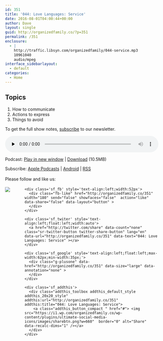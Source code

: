 ```yaml
---
id: 351
title: '044: Love Languages: Service'
date: 2016-08-01T04:00:44+00:00
author: Dave
layout: single
guid: http://organizedfamily.co/?p=351
permalink: /351
enclosure:
  - |
    http://traffic.libsyn.com/organizedfamily/044-service.mp3
    10961040
    audio/mpeg
interface_sidebarlayout:
  - default
categories:
  - Home
---
```

## Topics

  1. How to communicate
  2. Actions to express
  3. Things to avoid

To get the full show notes, [subscribe](https://app.convertkit.com/landing_pages/55502?v=6) to our newsletter.

<div class="powerpress_player" id="powerpress_player_5365">
  <audio class="wp-audio-shortcode" id="audio-351-45" preload="none" style="width: 100%;" controls="controls"><source type="audio/mpeg" src="http://traffic.libsyn.com/organizedfamily/044-service.mp3?_=45" /><a href="http://traffic.libsyn.com/organizedfamily/044-service.mp3">http://traffic.libsyn.com/organizedfamily/044-service.mp3</a></audio>
</div>

<p class="powerpress_links powerpress_links_mp3">
  Podcast: <a href="http://traffic.libsyn.com/organizedfamily/044-service.mp3" class="powerpress_link_pinw" target="_blank" title="Play in new window" onclick="return powerpress_pinw('http://organizedfamily.co/?powerpress_pinw=351-podcast');" rel="nofollow">Play in new window</a> | <a href="http://traffic.libsyn.com/organizedfamily/044-service.mp3" class="powerpress_link_d" title="Download" rel="nofollow" download="044-service.mp3">Download</a> (10.5MB)
</p>

<p class="powerpress_links powerpress_subscribe_links">
  Subscribe: <a href="https://itunes.apple.com/us/podcast/organized-family/id1047979605?mt=2&ls=1#episodeGuid=http%3A%2F%2Forganizedfamily.co%2F%3Fp%3D351" class="powerpress_link_subscribe powerpress_link_subscribe_itunes" title="Subscribe on Apple Podcasts" rel="nofollow">Apple Podcasts</a> | <a href="http://subscribeonandroid.com/organizedfamily.co/feed/podcast" class="powerpress_link_subscribe powerpress_link_subscribe_android" title="Subscribe on Android" rel="nofollow">Android</a> | <a href="http://organizedfamily.co/feed/podcast" class="powerpress_link_subscribe powerpress_link_subscribe_rss" title="Subscribe via RSS" rel="nofollow">RSS</a>
</p>

<div class='sfsi_Sicons' style='width: 100%; display: inline-block; vertical-align: middle; text-align:left'>
  <div style='margin:0px 8px 0px 0px; line-height: 24px'>
    <span>Please follow and like us:</span>
  </div>
  
  <div class='sfsi_socialwpr'>
    <div class='sf_subscrbe' style='text-align:left;float:left;width:64px'>
      <a href="http://www.specificfeeds.com/widget/emailsubscribe/MTc5ODgx/OA==/" target="_blank"><img src="https://i2.wp.com/organizedfamily.co/wp-content/plugins/ultimate-social-media-icons/images/follow_subscribe.png?w=660" data-recalc-dims="1" /></a>
    </div>
    
    <div class='sf_fb' style='text-align:left;width:52px'>
      <div class="fb-like" href="http://organizedfamily.co/351" width="180" send="false" showfaces="false"  action="like" data-share="false" data-layout="button" >
      </div>
    </div>
    
    <div class='sf_twiter' style='text-align:left;float:left;width:auto'>
      <a href="http://twitter.com/share" data-count="none" class="sr-twitter-button twitter-share-button" lang="en" data-url="http://organizedfamily.co/351" data-text="044: Love Languages: Service" ></a>
    </div>
    
    <div class='sf_google' style='text-align:left;float:left;max-width:62px;min-width:35px;'>
      <div class="g-plusone" data-href="http://organizedfamily.co/351" data-size="large" data-annotation="none" >
      </div>
    </div>
    
    <div class='sf_addthis'>
      <div class="addthis_toolbox addthis_default_style addthis_20x20_style" addthis:url="http://organizedfamily.co/351" addthis:title="044: Love Languages: Service">
        <a class="addthis_button_compact " href="#"> <img src="https://i1.wp.com/organizedfamily.co/wp-content/plugins/ultimate-social-media-icons/images/sharebtn.png?w=660"  border="0" alt="Share" data-recalc-dims="1" /></a>
      </div>
    </div>
  </div>
</div>